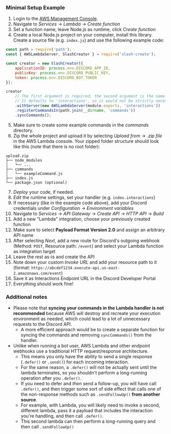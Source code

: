 ### Minimal Setup Example

1. Login to the [AWS Management Console](https://console.aws.amazon.com/).
2. Navigate to *Services* &rarr; *Lambda* &rarr; *Create function*
3. Set a function name, leave Node.js as runtime, click *Create function*
4. Create a local Node.js project on your computer, install this library. Create a source file (e.g. `index.js`) and use the following example code:

```js
const path = require('path');
const { AWSLambdaServer, SlashCreator } = require('slash-create');

const creator = new SlashCreator({
    applicationID: process.env.DISCORD_APP_ID,
    publicKey: process.env.DISCORD_PUBLIC_KEY,
    token: process.env.DISCORD_BOT_TOKEN
});

creator
    // The first argument is required, the second argument is the name or "target" of the export.
    // It defaults to 'interactions', so it would not be strictly necessary here.
    .withServer(new AWSLambdaServer(module.exports, 'interactions'))
    .registerCommandsIn(path.join(__dirname, 'commands'))
    .syncCommands();
```

5. Make sure to create some example commands in the *commands* directory.
6. Zip the whole project and upload it by selecting *Upload from* &rarr; *.zip file* in the AWS Lambda console. Your zipped folder structure should look like this (note that there is no root folder):

```
upload.zip
├── node_modules
│   └── ...
├── commands
│   └── exampleCommand.js
├── index.js
└── package.json (optional)
```

7. *Deploy* your code, if needed.
8. *Edit* the runtime settings, set your handler (e.g. `index.interactions`)
9. If necessary (like in the example code above), add your Discord credentials under *Configuration* &rarr; *Environment variables*
10. Navigate to *Services* &rarr; *API Gateway* &rarr; *Create API* &rarr; *HTTP API* &rarr; *Build*
11. Add a new "Lambda" integration, choose your previously created function
12. Make sure to select **Payload Format Version 2.0** and assign an arbitrary API name
13. After selecting *Next*, add a new route for Discord's outgoing webhook (Method: `POST`, Resource path: `/event`) and select your Lambda function as integration target
14. Leave the rest as-is and create the API
15. Note down your custom *Invoke URL* and add your resource path to it (format: `https://abcdef1234.execute-api.us-east-2.amazonaws.com/event`)
16. Save it as Interactions Endpoint URL in the Discord Developer Portal
17. Everything should work fine!

### Additional notes
- Please note that **syncing your commands in the Lambda handler is not recommended** because AWS will destroy and recreate your execution environment as needed, which could lead to a lot of unnecessary requests to the Discord API.
  - A more efficient approach would be to create a separate function for syncing the commands and removing `syncCommands()` from the handler.
- Unlike when running a bot user, AWS Lambda and other endpoint webhooks use a traditional HTTP request/response architecture.
  - This means you only have the ability to send a single response (`.defer()` or `.send()`) for each incoming interaction.
  - For the same reason, a `.defer()` will not be actually sent until the lambda terminates, so you shouldn't perform a long-running operation after you `.defer()`.
  - If you need to defer and *then* send a follow-up, you will have call `.defer()`, and then trigger some sort of side effect that calls one of the non-response methods such as `.sendFollowUp()` **from another source**.
  - For example, with Lambda, you will likely need to invoke a second, different lambda, pass it a payload that includes the interaction you're handling, and then call `.defer()`.
  - This second lambda can then perform a long-running query and then call `.sendFollowUp()`
